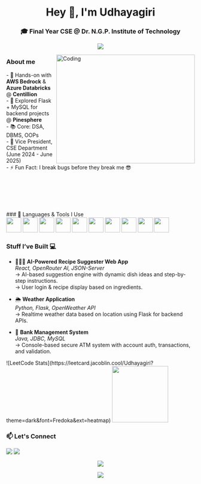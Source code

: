 <h1 align="center">Hey 👋, I'm Udhayagiri</h1>
<h3 align="center"> 🎓 Final Year CSE @ <b>Dr. N.G.P. Institute of Technology</b></h3>

<p align="center">
  <img src="https://readme-typing-svg.herokuapp.com?font=Fira+Code&duration=3000&pause=1000&color=FF61F6&center=true&vCenter=true&width=435&lines=Exploring+Tech+%26+Learning+Every+Day;Let's+build+something+awesome!" />
</p>

<img align="right" alt="Coding" width="370" height="290" src="https://media.giphy.com/media/qgQUggAC3Pfv687qPC/giphy.gif" />
<div>
    <h3>About me</h3>
    - 💼 Hands-on with <strong>AWS Bedrock</strong> & <strong>Azure Databricks</strong> @ <strong>Centillion</strong><br/>
    - 🔧 Explored Flask + MySQL for backend projects @ <strong>Pinesphere</strong><br/> 
    - 📚 Core: DSA, DBMS, OOPs<br/> 
    - 🤝 Vice President, CSE Department  (June 2024 - June 2025)<br/> 
    - ⚡ Fun Fact: I break bugs before they break me 😎
</div>

<br/>
<br/>
<br/>
<br/>
<br/>
<br/>
### 🧠 Languages & Tools I Use

<div align="left">
  <img src="https://cdn.jsdelivr.net/gh/devicons/devicon/icons/java/java-original.svg" height="40" />
  <img src="https://cdn.jsdelivr.net/gh/devicons/devicon/icons/python/python-original.svg" height="40" />
  <img src="https://cdn.jsdelivr.net/gh/devicons/devicon/icons/html5/html5-original.svg" height="40" />
  <img src="https://cdn.jsdelivr.net/gh/devicons/devicon/icons/css3/css3-original.svg" height="40" />
  <img src="https://cdn.jsdelivr.net/gh/devicons/devicon/icons/javascript/javascript-original.svg" height="40" />
  <img src="https://cdn.jsdelivr.net/gh/devicons/devicon/icons/react/react-original.svg" height="40" />
  <img src="https://cdn.jsdelivr.net/gh/devicons/devicon/icons/flask/flask-original.svg" height="40" />
  <img src="https://cdn.jsdelivr.net/gh/devicons/devicon/icons/mysql/mysql-original.svg" height="40" />
  <img src="https://cdn.jsdelivr.net/gh/devicons/devicon/icons/git/git-original.svg" height="40" />
  <img src="https://cdn.jsdelivr.net/gh/devicons/devicon/icons/github/github-original.svg" height="40" />
</div>


### Stuff I’ve Built 💻

- 👨🏻‍🍳 **AI-Powered Recipe Suggester Web App**  
  *React, OpenRouter AI, JSON-Server*  
  → AI-based suggestion engine with dynamic dish ideas and step-by-step instructions.  
  → User login & recipe display based on ingredients.

- 🌦️ **Weather Application**  
  *Python, Flask, OpenWeather API*  
  → Realtime weather data based on location using Flask for backend APIs.

- 🏦 **Bank Management System**  
  *Java, JDBC, MySQL*  
  → Console-based secure ATM system with account auth, transactions, and validation.


<div align="left">
  ![LeetCode Stats](https://leetcard.jacoblin.cool/Udhayagiri?theme=dark&font=Fredoka&ext=heatmap)
  <img src="https://github-readme-stats.vercel.app/api/top-langs/?username=Udhayagiri-A&layout=compact&theme=tokyonight" height="150"/>
</div>



### 📫 Let's Connect

<p align="left">
  <a href="mailto:udhayaigirayavu@gmail.com"><img src="https://img.shields.io/badge/Gmail-D14836?style=for-the-badge&logo=gmail&logoColor=white"/></a>
  <a href="https://www.linkedin.com/in/your-linkedin-profile"><img src="https://img.shields.io/badge/LinkedIn-blue?style=for-the-badge&logo=linkedin&logoColor=white"/></a>
</p>


<p align="center">
  <img src="https://komarev.com/ghpvc/?username=Udhayagiri-A&label=Profile+Views&color=blueviolet&style=flat"/>
</p>

<p align="center">
  <img src="https://readme-typing-svg.herokuapp.com?font=Fira+Code&duration=3000&pause=1000&color=FF61F6&center=true&vCenter=true&width=435&lines=Happy+Coding!"/>
</p>
